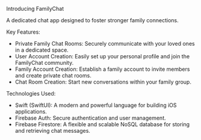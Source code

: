 Introducing FamilyChat

A dedicated chat app designed to foster stronger family connections.

Key Features:

  - Private Family Chat Rooms: Securely communicate with your loved ones in a dedicated space.
  - User Account Creation: Easily set up your personal profile and join the FamilyChat community.
  - Family Account Creation: Establish a family account to invite members and create private chat rooms.
  - Chat Room Creation: Start new conversations within your family group.



Technologies Used:
  - Swift (SwiftUI): A modern and powerful language for building iOS applications.
  - Firebase Auth: Secure authentication and user management.
  - Firebase Firestore: A flexible and scalable NoSQL database for storing and retrieving chat messages.



